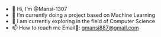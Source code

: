 - 👋 Hi, I’m @Mansi-1307 
- 🌱 I’m currently doing a project based on Machine Learning
- 🌱 I am currently exploring in the field of Computer Science
- 📫 How to reach me
                  Email📩: gmansi887@gmail.com 
                     

<!---
Mansi-1307/Mansi-1307 is a ✨ special ✨ repository because its `README.md` (this file) appears on your GitHub profile.
You can click the Preview link to take a look at your changes.
--->
